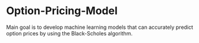 # Option-Pricing-Model
Main goal is to develop machine learning models that can accurately predict option prices by using the Black-Scholes algorithm. 
